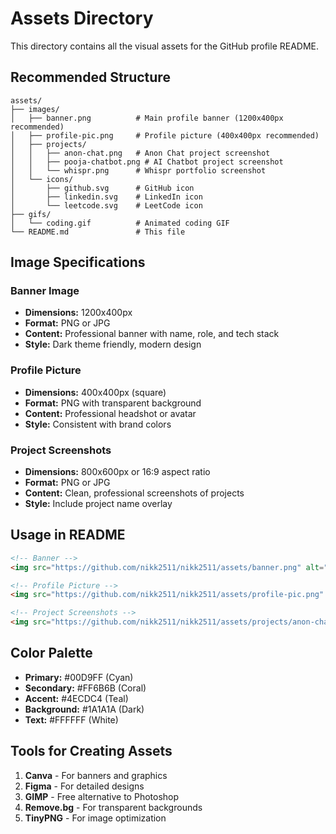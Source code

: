 # Assets Directory

This directory contains all the visual assets for the GitHub profile README.

## Recommended Structure

```
assets/
├── images/
│   ├── banner.png          # Main profile banner (1200x400px recommended)
│   ├── profile-pic.png     # Profile picture (400x400px recommended)
│   ├── projects/
│   │   ├── anon-chat.png   # Anon Chat project screenshot
│   │   ├── pooja-chatbot.png # AI Chatbot project screenshot
│   │   └── whispr.png      # Whispr portfolio screenshot
│   └── icons/
│       ├── github.svg      # GitHub icon
│       ├── linkedin.svg    # LinkedIn icon
│       └── leetcode.svg    # LeetCode icon
├── gifs/
│   └── coding.gif          # Animated coding GIF
└── README.md               # This file
```

## Image Specifications

### Banner Image
- **Dimensions:** 1200x400px
- **Format:** PNG or JPG
- **Content:** Professional banner with name, role, and tech stack
- **Style:** Dark theme friendly, modern design

### Profile Picture
- **Dimensions:** 400x400px (square)
- **Format:** PNG with transparent background
- **Content:** Professional headshot or avatar
- **Style:** Consistent with brand colors

### Project Screenshots
- **Dimensions:** 800x600px or 16:9 aspect ratio
- **Format:** PNG or JPG
- **Content:** Clean, professional screenshots of projects
- **Style:** Include project name overlay

## Usage in README

```markdown
<!-- Banner -->
<img src="https://github.com/nikk2511/nikk2511/assets/banner.png" alt="Nikhil Singh Banner" width="100%" />

<!-- Profile Picture -->
<img src="https://github.com/nikk2511/nikk2511/assets/profile-pic.png" alt="Nikhil Singh" width="200px" />

<!-- Project Screenshots -->
<img src="https://github.com/nikk2511/nikk2511/assets/projects/anon-chat.png" alt="Anon Chat Project" width="100%" />
```

## Color Palette

- **Primary:** #00D9FF (Cyan)
- **Secondary:** #FF6B6B (Coral)
- **Accent:** #4ECDC4 (Teal)
- **Background:** #1A1A1A (Dark)
- **Text:** #FFFFFF (White)

## Tools for Creating Assets

1. **Canva** - For banners and graphics
2. **Figma** - For detailed designs
3. **GIMP** - Free alternative to Photoshop
4. **Remove.bg** - For transparent backgrounds
5. **TinyPNG** - For image optimization
